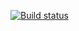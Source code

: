 [![Build status](https://ci.appveyor.com/api/projects/status/u6iyr00keklmocdr?svg=true)](https://ci.appveyor.com/project/EgorGruzdev91/api3)